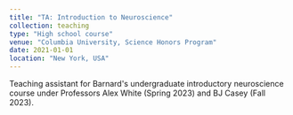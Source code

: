 ```yaml
---
title: "TA: Introduction to Neuroscience"
collection: teaching
type: "High school course"
venue: "Columbia University, Science Honors Program"
date: 2021-01-01
location: "New York, USA"
---
```


Teaching assistant for Barnard's undergraduate introductory neuroscience course under Professors Alex White (Spring 2023) and BJ Casey (Fall 2023).
